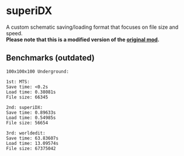 # superiDX

A custom schematic saving/loading format that focuses on file size and speed.\
**Please note that this is a modified version of the [original mod](https://github.com/TSafa-23/superidx).**

## Benchmarks (outdated)

```plaintext
100x100x100 Underground:

1st: MTS:
Save time: <0.2s
Load time: 0.38081s
File size: 66345

2nd: superiDX:
Save time: 0.89633s
Load time: 0.54985s
File size: 56654

3rd: worldedit:
Save time: 63.83607s
Load time: 13.09574s
File size: 67375042
```
